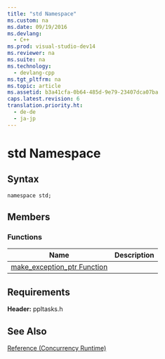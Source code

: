 ```yaml
---
title: "std Namespace"
ms.custom: na
ms.date: 09/19/2016
ms.devlang: 
  - C++
ms.prod: visual-studio-dev14
ms.reviewer: na
ms.suite: na
ms.technology: 
  - devlang-cpp
ms.tgt_pltfrm: na
ms.topic: article
ms.assetid: b3a41cfa-0b64-485d-9e79-23407dca07ba
caps.latest.revision: 6
translation.priority.ht: 
  - de-de
  - ja-jp
---
```

# std Namespace
## Syntax  
  
```  
namespace std;  
```  
  
## Members  
  
### Functions  
  
|Name|Description|  
|----------|-----------------|  
|[make_exception_ptr Function](../vs140/make_exception_ptr-Function.md)||  
  
## Requirements  
 **Header:** ppltasks.h  
  
## See Also  
 [Reference (Concurrency Runtime)](../vs140/Reference--Concurrency-Runtime-.md)